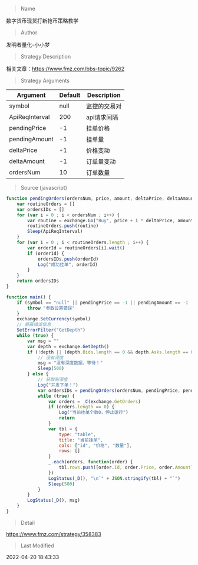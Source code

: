 
> Name

数字货币现货打新抢币策略教学

> Author

发明者量化-小小梦

> Strategy Description

相关文章：https://www.fmz.com/bbs-topic/9262

> Strategy Arguments



|Argument|Default|Description|
|----|----|----|
|symbol|null|监控的交易对|
|ApiReqInterval|200|api请求间隔|
|pendingPrice|-1|挂单价格|
|pendingAmount|-1|挂单量|
|deltaPrice|-1|价格变动|
|deltaAmount|-1|订单量变动|
|ordersNum|10|订单数量|


> Source (javascript)

``` javascript
function pendingOrders(ordersNum, price, amount, deltaPrice, deltaAmount) {
    var routineOrders = []
    var ordersIDs = []
    for (var i = 0 ; i < ordersNum ; i++) {
        var routine = exchange.Go("Buy", price + i * deltaPrice, amount + i * deltaAmount)
        routineOrders.push(routine)
        Sleep(ApiReqInterval)        
    }
    for (var i = 0 ; i < routineOrders.length ; i++) {
        var orderId = routineOrders[i].wait()
        if (orderId) {
            ordersIDs.push(orderId)
            Log("成功挂单", orderId)
        }        
    }
    return ordersIDs
}

function main() {
    if (symbol == "null" || pendingPrice == -1 || pendingAmount == -1 || pendingPrice == -1 || deltaPrice == -1 || deltaAmount == -1) {
        throw "参数设置错误"
    }
    exchange.SetCurrency(symbol)
    // 屏蔽错误信息
    SetErrorFilter("GetDepth")
    while (true) {
        var msg = ""
        var depth = exchange.GetDepth()
        if (!depth || (depth.Bids.length == 0 && depth.Asks.length == 0)) {
            // 没有深度
            msg = "没有深度数据，等待！"
            Sleep(500)
        } else {
            // 获取到深度
            Log("并发下单！")
            var ordersIDs = pendingOrders(ordersNum, pendingPrice, pendingAmount, deltaPrice, deltaAmount)
            while (true) {
                var orders = _C(exchange.GetOrders)
                if (orders.length == 0) {
                    Log("当前挂单个数0，停止运行")
                    return 
                }
                var tbl = {
                    type: "table",
                    title: "当前挂单",
                    cols: ["id", "价格", "数量"], 
                    rows: []
                }
                _.each(orders, function(order) {
                    tbl.rows.push([order.Id, order.Price, order.Amount])
                })
                LogStatus(_D(), "\n`" + JSON.stringify(tbl) + "`")
                Sleep(500)
            }
        }
        LogStatus(_D(), msg)
    }
}


```

> Detail

https://www.fmz.com/strategy/358383

> Last Modified

2022-04-20 18:43:33
